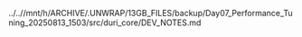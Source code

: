../..//mnt/h/ARCHIVE/.UNWRAP/13GB_FILES/backup/Day07_Performance_Tuning_20250813_1503/src/duri_core/DEV_NOTES.md